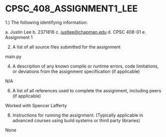# CPSC_408_ASSIGNMENT1_LEE

1.) The following identifying information:

a. Justin Lee
b. 2371816
c. justlee@chapman.edu
d. CPSC 408-01
e. Assignment 1

2) A list of all source files submitted for the assignment

main.py

4) A description of any known compile or runtime errors, code limitations, or deviations
from the assignment specification (if applicable)

N/A

6) A list of all references used to complete the assignment, including peers (if applicable)

Worked with Spencer Lafferty

8) Instructions for running the assignment. (Typically applicable in advanced courses using
build systems or third party libraries)

None
